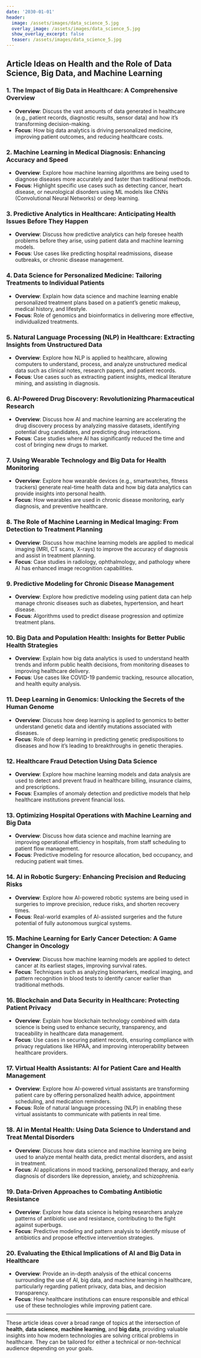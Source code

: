 ```yaml
---
date: '2030-01-01'
header:
  image: /assets/images/data_science_5.jpg
  overlay_image: /assets/images/data_science_5.jpg
  show_overlay_excerpt: false
  teaser: /assets/images/data_science_5.jpg
---
```


## Article Ideas on Health and the Role of Data Science, Big Data, and Machine Learning

### 1. The Impact of Big Data in Healthcare: A Comprehensive Overview
   - **Overview**: Discuss the vast amounts of data generated in healthcare (e.g., patient records, diagnostic results, sensor data) and how it’s transforming decision-making.
   - **Focus**: How big data analytics is driving personalized medicine, improving patient outcomes, and reducing healthcare costs.

### 2. Machine Learning in Medical Diagnosis: Enhancing Accuracy and Speed
   - **Overview**: Explore how machine learning algorithms are being used to diagnose diseases more accurately and faster than traditional methods.
   - **Focus**: Highlight specific use cases such as detecting cancer, heart disease, or neurological disorders using ML models like CNNs (Convolutional Neural Networks) or deep learning.

### 3. Predictive Analytics in Healthcare: Anticipating Health Issues Before They Happen
   - **Overview**: Discuss how predictive analytics can help foresee health problems before they arise, using patient data and machine learning models.
   - **Focus**: Use cases like predicting hospital readmissions, disease outbreaks, or chronic disease management.

### 4. Data Science for Personalized Medicine: Tailoring Treatments to Individual Patients
   - **Overview**: Explain how data science and machine learning enable personalized treatment plans based on a patient’s genetic makeup, medical history, and lifestyle.
   - **Focus**: Role of genomics and bioinformatics in delivering more effective, individualized treatments.

### 5. Natural Language Processing (NLP) in Healthcare: Extracting Insights from Unstructured Data
   - **Overview**: Explore how NLP is applied to healthcare, allowing computers to understand, process, and analyze unstructured medical data such as clinical notes, research papers, and patient records.
   - **Focus**: Use cases such as extracting patient insights, medical literature mining, and assisting in diagnosis.

### 6. AI-Powered Drug Discovery: Revolutionizing Pharmaceutical Research
   - **Overview**: Discuss how AI and machine learning are accelerating the drug discovery process by analyzing massive datasets, identifying potential drug candidates, and predicting drug interactions.
   - **Focus**: Case studies where AI has significantly reduced the time and cost of bringing new drugs to market.

### 7. Using Wearable Technology and Big Data for Health Monitoring
   - **Overview**: Explore how wearable devices (e.g., smartwatches, fitness trackers) generate real-time health data and how big data analytics can provide insights into personal health.
   - **Focus**: How wearables are used in chronic disease monitoring, early diagnosis, and preventive healthcare.

### 8. The Role of Machine Learning in Medical Imaging: From Detection to Treatment Planning
   - **Overview**: Discuss how machine learning models are applied to medical imaging (MRI, CT scans, X-rays) to improve the accuracy of diagnosis and assist in treatment planning.
   - **Focus**: Case studies in radiology, ophthalmology, and pathology where AI has enhanced image recognition capabilities.

### 9. Predictive Modeling for Chronic Disease Management
   - **Overview**: Explore how predictive modeling using patient data can help manage chronic diseases such as diabetes, hypertension, and heart disease.
   - **Focus**: Algorithms used to predict disease progression and optimize treatment plans.

### 10. Big Data and Population Health: Insights for Better Public Health Strategies
   - **Overview**: Explain how big data analytics is used to understand health trends and inform public health decisions, from monitoring diseases to improving healthcare delivery.
   - **Focus**: Use cases like COVID-19 pandemic tracking, resource allocation, and health equity analysis.

### 11. Deep Learning in Genomics: Unlocking the Secrets of the Human Genome
   - **Overview**: Discuss how deep learning is applied to genomics to better understand genetic data and identify mutations associated with diseases.
   - **Focus**: Role of deep learning in predicting genetic predispositions to diseases and how it’s leading to breakthroughs in genetic therapies.

### 12. Healthcare Fraud Detection Using Data Science
   - **Overview**: Explore how machine learning models and data analysis are used to detect and prevent fraud in healthcare billing, insurance claims, and prescriptions.
   - **Focus**: Examples of anomaly detection and predictive models that help healthcare institutions prevent financial loss.

### 13. Optimizing Hospital Operations with Machine Learning and Big Data
   - **Overview**: Discuss how data science and machine learning are improving operational efficiency in hospitals, from staff scheduling to patient flow management.
   - **Focus**: Predictive modeling for resource allocation, bed occupancy, and reducing patient wait times.

### 14. AI in Robotic Surgery: Enhancing Precision and Reducing Risks
   - **Overview**: Explore how AI-powered robotic systems are being used in surgeries to improve precision, reduce risks, and shorten recovery times.
   - **Focus**: Real-world examples of AI-assisted surgeries and the future potential of fully autonomous surgical systems.

### 15. Machine Learning for Early Cancer Detection: A Game Changer in Oncology
   - **Overview**: Discuss how machine learning models are applied to detect cancer at its earliest stages, improving survival rates.
   - **Focus**: Techniques such as analyzing biomarkers, medical imaging, and pattern recognition in blood tests to identify cancer earlier than traditional methods.

### 16. Blockchain and Data Security in Healthcare: Protecting Patient Privacy
   - **Overview**: Explain how blockchain technology combined with data science is being used to enhance security, transparency, and traceability in healthcare data management.
   - **Focus**: Use cases in securing patient records, ensuring compliance with privacy regulations like HIPAA, and improving interoperability between healthcare providers.

### 17. Virtual Health Assistants: AI for Patient Care and Health Management
   - **Overview**: Explore how AI-powered virtual assistants are transforming patient care by offering personalized health advice, appointment scheduling, and medication reminders.
   - **Focus**: Role of natural language processing (NLP) in enabling these virtual assistants to communicate with patients in real time.

### 18. AI in Mental Health: Using Data Science to Understand and Treat Mental Disorders
   - **Overview**: Discuss how data science and machine learning are being used to analyze mental health data, predict mental disorders, and assist in treatment.
   - **Focus**: AI applications in mood tracking, personalized therapy, and early diagnosis of disorders like depression, anxiety, and schizophrenia.

### 19. Data-Driven Approaches to Combating Antibiotic Resistance
   - **Overview**: Explore how data science is helping researchers analyze patterns of antibiotic use and resistance, contributing to the fight against superbugs.
   - **Focus**: Predictive modeling and pattern analysis to identify misuse of antibiotics and propose effective intervention strategies.

### 20. Evaluating the Ethical Implications of AI and Big Data in Healthcare
   - **Overview**: Provide an in-depth analysis of the ethical concerns surrounding the use of AI, big data, and machine learning in healthcare, particularly regarding patient privacy, data bias, and decision transparency.
   - **Focus**: How healthcare institutions can ensure responsible and ethical use of these technologies while improving patient care.

---

These article ideas cover a broad range of topics at the intersection of **health**, **data science**, **machine learning**, and **big data**, providing valuable insights into how modern technologies are solving critical problems in healthcare. They can be tailored for either a technical or non-technical audience depending on your goals.